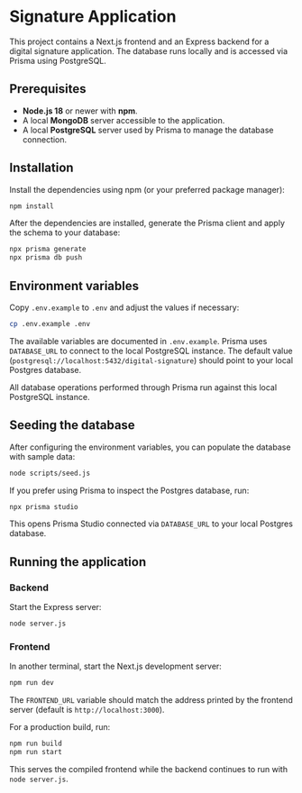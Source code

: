 # Signature Application

This project contains a Next.js frontend and an Express backend for a digital signature application. The database runs locally and is accessed via Prisma using PostgreSQL.

## Prerequisites

- **Node.js 18** or newer with **npm**.
- A local **MongoDB** server accessible to the application.
- A local **PostgreSQL** server used by Prisma to manage the database connection.

## Installation

Install the dependencies using npm (or your preferred package manager):

```bash
npm install
```

After the dependencies are installed, generate the Prisma client and apply the
schema to your database:

```bash
npx prisma generate
npx prisma db push
```

## Environment variables

Copy `.env.example` to `.env` and adjust the values if necessary:

```bash
cp .env.example .env
```

The available variables are documented in `.env.example`.
Prisma uses `DATABASE_URL` to connect to the local PostgreSQL instance. The default
value (`postgresql://localhost:5432/digital-signature`) should point to your local Postgres database.

All database operations performed through Prisma run against this local PostgreSQL instance.

## Seeding the database

After configuring the environment variables, you can populate the database with sample data:

```bash
node scripts/seed.js
```

If you prefer using Prisma to inspect the Postgres database, run:

```bash
npx prisma studio
```

This opens Prisma Studio connected via `DATABASE_URL` to your local Postgres database.

## Running the application

### Backend

Start the Express server:

```bash
node server.js
```

### Frontend

In another terminal, start the Next.js development server:

```bash
npm run dev
```

The `FRONTEND_URL` variable should match the address printed by the frontend server (default is `http://localhost:3000`).

For a production build, run:

```bash
npm run build
npm run start
```

This serves the compiled frontend while the backend continues to run with `node server.js`.


